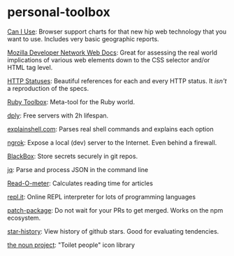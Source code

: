 # personal-toolbox

[Can I Use](http://caniuse.com/): Browser support charts for that new hip web technology that you want to use. Includes very basic geographic reports.

[Mozilla Developer Network Web Docs](https://developer.mozilla.org/en-US/docs/Web/): Great for assessing the real world implications of various web elements down to the CSS selector and/or HTML tag level.

[HTTP Statuses](https://httpstatuses.com/): Beautiful references for each and every HTTP status. It _isn't_ a reproduction of the specs.

[Ruby Toolbox](https://www.ruby-toolbox.com/): Meta-tool for the Ruby world.

[dply](https://dply.co/): Free servers with 2h lifespan.

[explainshell.com](http://explainshell.com/): Parses real shell commands and explains each option

[ngrok](https://ngrok.com): Expose a local (dev) server to the Internet. Even behind a firewall. 

[BlackBox](https://github.com/StackExchange/blackbox): Store secrets securely in git repos.

[jq](https://stedolan.github.io/jq/tutorial/): Parse and process JSON in the command line

[Read-O-meter](http://niram.org/read): Calculates reading time for articles

[repl.it](https://repl.it/): Online REPL interpreter for lots of programming languages

[patch-package](https://www.npmjs.com/package/patch-package): Do not wait for your PRs to get merged. Works on the npm ecosystem.

[star-history](http://www.timqian.com/star-history/): View history of github stars. Good for evaluating tendencies.

[the noun project](https://thenounproject.com): "Toilet people" icon library
